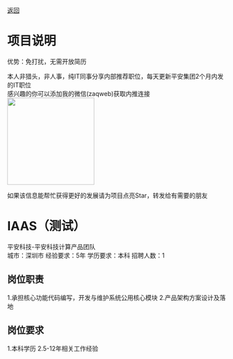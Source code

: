 [返回](../../)

# 项目说明

优势：免打扰，无需开放简历

本人非猎头，非人事，纯IT同事分享内部推荐职位，每天更新平安集团2个月内发的IT职位  
感兴趣的你可以添加我的微信(zaqweb)获取内推连接  
<img src="https://github.com/zaqweb/PA-IT-JOBS/blob/master/WechatICode.jpeg"  height="200" width="200">

如果该信息能帮忙获得更好的发展请为项目点亮Star，转发给有需要的朋友

# IAAS（测试）
平安科技-平安科技计算产品团队  
城市：深圳市 经验要求：5年 学历要求：本科  招聘人数：1

## 岗位职责
1.承担核心功能代码编写，开发与维护系统公用核心模块
2.产品架构方案设计及落地

## 岗位要求
1.本科学历
2.5-12年相关工作经验




